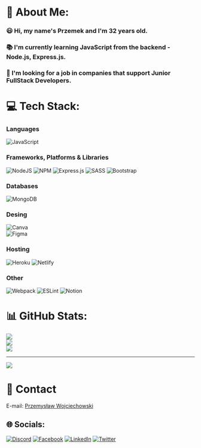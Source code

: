 

<!--
**Przekol/przekol** is a ✨ _special_ ✨ repository because its `README.md` (this file) appears on your GitHub profile.

Here are some ideas to get you started:

- 🔭 I’m currently working on ...
- 🌱 I’m currently learning ...
-  I’m looking to collaborate on ...
- 🤔 I’m looking for help with ...
- 💬 Ask me about ...
- 📫 How to reach me: ...
- 😄 Pronouns: ...
- ⚡ Fun fact: ...
-->

# 💫 About Me:
### 😃 Hi, my name's Przemek and I'm 32 years old.<br>
### 📚 I'm currently learning JavaScript from the backend - Node.js, Express.js.<br>
### 🏢 I'm looking for a job in companies that support Junior FullStack Developers.



# 💻 Tech Stack:
### Languages
![JavaScript](https://img.shields.io/badge/javascript-%23323330.svg?style=for-the-badge&logo=javascript&logoColor=%23F7DF1E) 

### Frameworks, Platforms & Libraries
![NodeJS](https://img.shields.io/badge/node.js-6DA55F?style=for-the-badge&logo=node.js&logoColor=white) 
![NPM](https://img.shields.io/badge/NPM-%23000000.svg?style=for-the-badge&logo=npm&logoColor=white) 
![Express.js](https://img.shields.io/badge/express.js-%23404d59.svg?style=for-the-badge&logo=express&logoColor=%2361DAFB)
![SASS](https://img.shields.io/badge/SASS-hotpink.svg?style=for-the-badge&logo=SASS&logoColor=white)
![Bootstrap](https://img.shields.io/badge/bootstrap-%23563D7C.svg?style=for-the-badge&logo=bootstrap&logoColor=white)

### Databases
![MongoDB](https://img.shields.io/badge/MongoDB-%234ea94b.svg?style=for-the-badge&logo=mongodb&logoColor=white) 

### Desing
![Canva](https://img.shields.io/badge/Canva-%2300C4CC.svg?style=for-the-badge&logo=Canva&logoColor=white) 	
![Figma](https://img.shields.io/badge/figma-%23F24E1E.svg?style=for-the-badge&logo=figma&logoColor=white) 

### Hosting
![Heroku](https://img.shields.io/badge/heroku-%23430098.svg?style=for-the-badge&logo=heroku&logoColor=white) 
![Netlify](https://img.shields.io/badge/netlify-%23000000.svg?style=for-the-badge&logo=netlify&logoColor=#00C7B7) 

### Other
![Webpack](https://img.shields.io/badge/webpack-%238DD6F9.svg?style=for-the-badge&logo=webpack&logoColor=black)
![ESLint](https://img.shields.io/badge/ESLint-4B3263?style=for-the-badge&logo=eslint&logoColor=white)
![Notion](https://img.shields.io/badge/Notion-%23000000.svg?style=for-the-badge&logo=notion&logoColor=white)

# 📊 GitHub Stats:
![](https://github-readme-stats.vercel.app/api?username=przekol&theme=dark&hide_border=true&include_all_commits=false&count_private=false)<br/>
![](https://github-readme-streak-stats.herokuapp.com/?user=przekol&theme=dark&hide_border=true)<br/>
![](https://github-readme-stats.vercel.app/api/top-langs/?username=przekol&theme=dark&hide_border=true&include_all_commits=false&count_private=false&layout=compact)

---
[![](https://visitcount.itsvg.in/api?id=przekol&icon=1&color=0)](https://visitcount.itsvg.in)

# 🤝 Contact
E-mail: [Przemysław Wojciechowski](mailto:przemyslaw.r.wojciechowski@gmail.com)
## 🌐 Socials:
[![Discord](https://img.shields.io/badge/Discord-%237289DA.svg?logo=discord&logoColor=white)](htttps://discord.gg/612605426113970186) [![Facebook](https://img.shields.io/badge/Facebook-%231877F2.svg?logo=Facebook&logoColor=white)](https://facebook.com/przemek.wojciechowski.184) [![LinkedIn](https://img.shields.io/badge/LinkedIn-%230077B5.svg?logo=linkedin&logoColor=white)](https://linkedin.com/in/przemysław-wojciechowski-b8742175) [![Twitter](https://img.shields.io/badge/Twitter-%231DA1F2.svg?logo=Twitter&logoColor=white)](https://twitter.com/przemyslaw_woj) 




